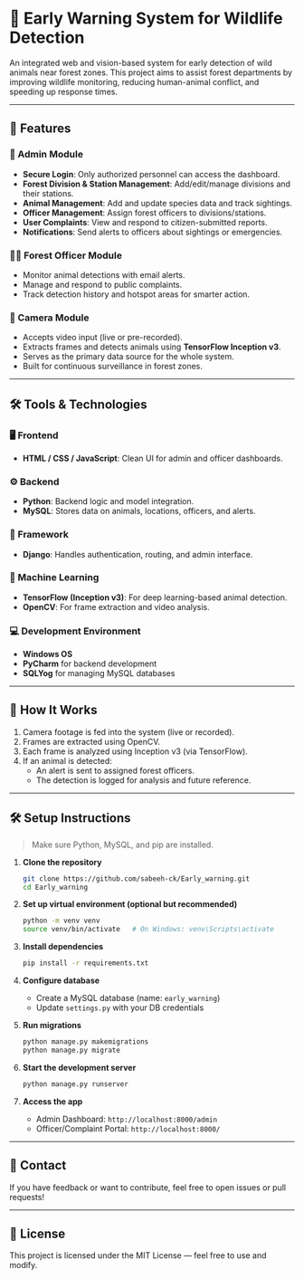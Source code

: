 
# 🐾 Early Warning System for Wildlife Detection

An integrated web and vision-based system for early detection of wild animals near forest zones. This project aims to assist forest departments by improving wildlife monitoring, reducing human-animal conflict, and speeding up response times.

---

## 🚀 Features

### 🔧 Admin Module
- **Secure Login**: Only authorized personnel can access the dashboard.
- **Forest Division & Station Management**: Add/edit/manage divisions and their stations.
- **Animal Management**: Add and update species data and track sightings.
- **Officer Management**: Assign forest officers to divisions/stations.
- **User Complaints**: View and respond to citizen-submitted reports.
- **Notifications**: Send alerts to officers about sightings or emergencies.

### 🧑‍✈️ Forest Officer Module
- Monitor animal detections with email alerts.
- Manage and respond to public complaints.
- Track detection history and hotspot areas for smarter action.

### 📸 Camera Module
- Accepts video input (live or pre-recorded).
- Extracts frames and detects animals using **TensorFlow Inception v3**.
- Serves as the primary data source for the whole system.
- Built for continuous surveillance in forest zones.

---

## 🛠️ Tools & Technologies

### 🖥️ Frontend
- **HTML / CSS / JavaScript**: Clean UI for admin and officer dashboards.

### ⚙️ Backend
- **Python**: Backend logic and model integration.
- **MySQL**: Stores data on animals, locations, officers, and alerts.

### 🧱 Framework
- **Django**: Handles authentication, routing, and admin interface.

### 🧠 Machine Learning
- **TensorFlow (Inception v3)**: For deep learning-based animal detection.
- **OpenCV**: For frame extraction and video analysis.

### 💻 Development Environment
- **Windows OS**
- **PyCharm** for backend development
- **SQLYog** for managing MySQL databases

---

## 🧪 How It Works

1. Camera footage is fed into the system (live or recorded).
2. Frames are extracted using OpenCV.
3. Each frame is analyzed using Inception v3 (via TensorFlow).
4. If an animal is detected:
   - An alert is sent to assigned forest officers.
   - The detection is logged for analysis and future reference.

---

## 🛠️ Setup Instructions

> Make sure Python, MySQL, and pip are installed.

1. **Clone the repository**
   ```bash
   git clone https://github.com/sabeeh-ck/Early_warning.git
   cd Early_warning
   ```

2. **Set up virtual environment (optional but recommended)**
   ```bash
   python -m venv venv
   source venv/bin/activate   # On Windows: venv\Scripts\activate
   ```

3. **Install dependencies**
   ```bash
   pip install -r requirements.txt
   ```

4. **Configure database**
   - Create a MySQL database (name: `early_warning`)
   - Update `settings.py` with your DB credentials

5. **Run migrations**
   ```bash
   python manage.py makemigrations
   python manage.py migrate
   ```

6. **Start the development server**
   ```bash
   python manage.py runserver
   ```

7. **Access the app**
   - Admin Dashboard: `http://localhost:8000/admin`
   - Officer/Complaint Portal: `http://localhost:8000/`

---

## 📧 Contact

If you have feedback or want to contribute, feel free to open issues or pull requests!

---

## 🐍 License

This project is licensed under the MIT License — feel free to use and modify.

